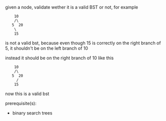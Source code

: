 given a node, validate wether it is a valid BST or not, for example
```
    10
    /\
   5  20
    \
    15
```
is not a valid bst, because even though 15 is correctly on the right branch of 5, it shouldn't be on the left branch of 10

instead it should be on the right branch of 10 like this
```
    10
    /\
   5  20
     /
    15
```
now this is a valid bst

prerequisite(s):
- binary search trees